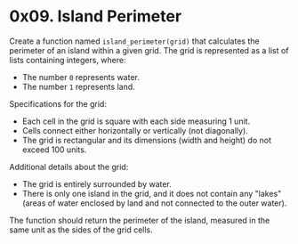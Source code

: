 # 0x09. Island Perimeter

Create a function named `island_perimeter(grid)` that calculates the perimeter of an island within a given grid. The grid is represented as a list of lists containing integers, where:

- The number `0` represents water.
- The number `1` represents land.

Specifications for the grid:

- Each cell in the grid is square with each side measuring 1 unit.
- Cells connect either horizontally or vertically (not diagonally).
- The grid is rectangular and its dimensions (width and height) do not exceed 100 units.

Additional details about the grid:

- The grid is entirely surrounded by water.
- There is only one island in the grid, and it does not contain any "lakes" (areas of water enclosed by land and not connected to the outer water).

The function should return the perimeter of the island, measured in the same unit as the sides of the grid cells.
